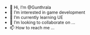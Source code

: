 - 👋 Hi, I’m @Gunthrala
- 👀 I’m interested in game development
- 🌱 I’m currently learning UE
- 💞️ I’m looking to collaborate on ...
- 📫 How to reach me ...

<!---
Gunthrala/Gunthrala is a ✨ special ✨ repository because its `README.md` (this file) appears on your GitHub profile.
You can click the Preview link to take a look at your changes.
--->
